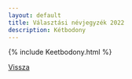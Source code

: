 ```yaml
---
layout: default
title: Választási névjegyzék 2022
description: Kétbodony
---
```


{% include Keetbodony.html %}

[Vissza](./)